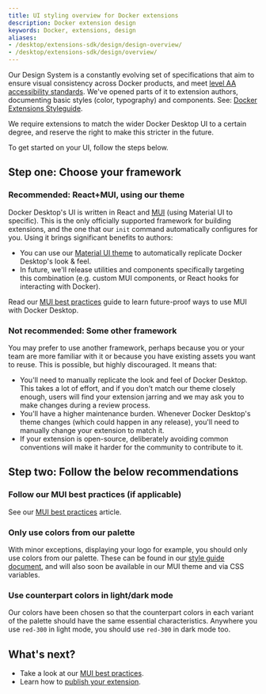```yaml
---
title: UI styling overview for Docker extensions
description: Docker extension design
keywords: Docker, extensions, design
aliases:
- /desktop/extensions-sdk/design/design-overview/
- /desktop/extensions-sdk/design/overview/
---
```


Our Design System is a constantly evolving set of specifications that aim to ensure visual consistency across Docker products, and meet [level AA accessibility standards](https://www.w3.org/WAI/WCAG2AA-Conformance). We've opened parts of it to extension authors, documenting basic styles (color, typography) and components. See: [Docker Extensions Styleguide](https://www.figma.com/file/U7pLWfEf6IQKUHLhdateBI/Docker-Design-Guidelines?node-id=1%3A28771).

We require extensions to match the wider Docker Desktop UI to a certain degree, and reserve the right to make this stricter in the future.

To get started on your UI, follow the steps below.

## Step one: Choose your framework

### Recommended: React+MUI, using our theme

Docker Desktop's UI is written in React and [MUI](https://mui.com/) (using Material UI to specific). This is the only officially supported framework for building extensions, and the one that our `init` command automatically configures for you. Using it brings significant benefits to authors:

- You can use our [Material UI theme](https://www.npmjs.com/package/@docker/docker-mui-theme) to automatically replicate Docker Desktop's look & feel.
- In future, we'll release utilities and components specifically targeting this combination (e.g. custom MUI components, or React hooks for interacting with Docker).

Read our [MUI best practices](mui-best-practices.md) guide to learn future-proof ways to use MUI with Docker Desktop.

### Not recommended: Some other framework

You may prefer to use another framework, perhaps because you or your team are more familiar with it or because you have existing assets you want to reuse. This is possible, but highly discouraged. It means that:

- You'll need to manually replicate the look and feel of Docker Desktop. This takes a lot of effort, and if you don't match our theme closely enough, users will find your extension jarring and we may ask you to make changes during a review process.
- You'll have a higher maintenance burden. Whenever Docker Desktop's theme changes (which could happen in any release), you'll need to manually change your extension to match it.
- If your extension is open-source, deliberately avoiding common conventions will make it harder for the community to contribute to it.

## Step two: Follow the below recommendations

### Follow our MUI best practices (if applicable)

See our [MUI best practices](mui-best-practices.md) article.

### Only use colors from our palette

With minor exceptions, displaying your logo for example, you should only use colors from our palette. These can be found in our [style guide document](https://www.figma.com/file/U7pLWfEf6IQKUHLhdateBI/Docker-Design-Guidelines?node-id=1%3A28771), and will also soon be available in our MUI theme and via CSS variables.

### Use counterpart colors in light/dark mode

Our colors have been chosen so that the counterpart colors in each variant of the palette should have the same essential characteristics. Anywhere you use `red-300` in light mode, you should use `red-300` in dark mode too.

## What's next?

- Take a look at our [MUI best practices](mui-best-practices.md).
- Learn how to [publish your extension](../extensions/_index.md).